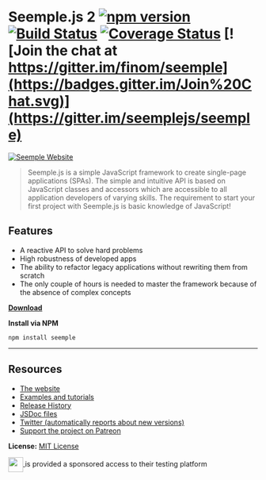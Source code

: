 # Seemple.js 2 [![npm version](https://badge.fury.io/js/seemple.svg)](https://badge.fury.io/js/seemple) [![Build Status](https://travis-ci.org/seemplejs/seemple.svg)](https://travis-ci.org/seemplejs/seemple) [![Coverage Status](https://coveralls.io/repos/github/seemplejs/seemple/badge.svg?branch=master)](https://coveralls.io/github/seemplejs/seemple?branch=master) [![Join the chat at https://gitter.im/finom/seemple](https://badges.gitter.im/Join%20Chat.svg)](https://gitter.im/seemplejs/seemple)

[![Seemple Website](https://seemple.js.org/img/mk5-logo_full-vert.svg)](https://seemple.js.org)

> Seemple.js is a simple JavaScript framework to create single-page applications (SPAs). The simple and intuitive API is based on JavaScript classes and accessors which are accessible to all application developers of varying skills. The requirement to start your first project with Seemple.js is basic knowledge of JavaScript!

## Features
- A reactive API to solve hard problems
- High robustness of developed apps
- The ability to refactor legacy applications without rewriting them from scratch
- The only couple of hours is needed to master the framework because of the absence of complex concepts

**[Download](https://github.com/finom/seemple/tree/gh-pages)**

**Install via NPM**
```
npm install seemple
```

-----------------------------------

## Resources
- [The website](https://seemple.js.org)
- [Examples and tutorials](https://github.com/seemplejs/examples-and-tutorials)
- [Release History](https://github.com/finom/seemple/releases)
- [JSDoc files](https://github.com/finom/seemple.js.org/tree/master/doc)
- [Twitter (automatically reports about new versions)](https://twitter.com/seemplejs)
- [Support the project on Patreon](https://www.patreon.com/finom)

**License:** [MIT License](https://raw.github.com/finom/seemple/master/LICENSE)



<a href="https://www.browserstack.com/" target="_blank">
    <img src="https://seemple.js.org/img/logos/browserstack.svg" height="30" valign="middle">
</a> is provided a sponsored access to their testing platform
